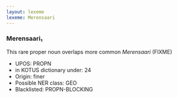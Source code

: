 ```yaml
---
layout: lexeme
lexeme: Merensaari
---
```


###  Merensaari₁

This rare proper noun overlaps more common *Merensaari* (FIXME)
* UPOS:  PROPN
* in KOTUS dictionary under:  24
* Origin:  finer
* Possible NER class:  GEO
* Blacklisted:  PROPN-BLOCKING

